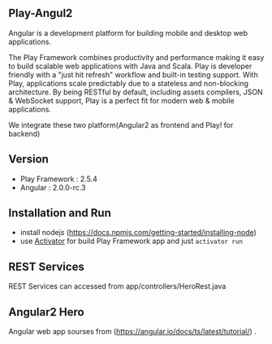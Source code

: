 ## Play-Angul2
Angular is a development platform for building mobile and desktop web applications.

The Play Framework combines productivity and performance making it easy to build scalable web applications with Java and Scala. Play is developer friendly with a "just hit refresh" workflow and built-in testing support. With Play, applications scale predictably due to a stateless and non-blocking architecture. By being RESTful by default, including assets compilers, JSON & WebSocket support, Play is a perfect fit for modern web & mobile applications.

We integrate these two platform(Angular2 as frontend and Play! for backend)

## Version
* Play Framework : 2.5.4
* Angular : 2.0.0-rc.3

## Installation and Run
* install nodejs (https://docs.npmjs.com/getting-started/installing-node)
* use [Activator](https://www.lightbend.com/activator/download) for build Play Framework app and just `activator run`

## REST Services
REST Services can accessed from app/controllers/HeroRest.java

## Angular2 Hero
Angular web app sourses from (https://angular.io/docs/ts/latest/tutorial/) .

